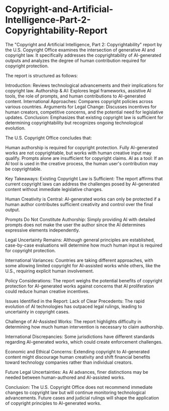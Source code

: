 # Copyright-and-Artificial-Intelligence-Part-2-Copyrightability-Report
The "Copyright and Artificial Intelligence, Part 2: Copyrightability" report by the U.S. Copyright Office examines the intersection of generative AI and copyright law. It specifically addresses the copyrightability of AI-generated outputs and analyzes the degree of human contribution required for copyright protection.

The report is structured as follows:

Introduction: Reviews technological advancements and their implications for copyright law.
Authorship & AI: Explores legal frameworks, assistive AI tools, the role of prompts, and human contributions to AI-generated content.
International Approaches: Compares copyright policies across various countries.
Arguments for Legal Change: Discusses incentives for human creators, competitive concerns, and the potential need for legislative updates.
Conclusion: Emphasizes that existing copyright law is sufficient for determining copyrightability but recognizes ongoing technological evolution.

The U.S. Copyright Office concludes that:

Human authorship is required for copyright protection.
Fully AI-generated works are not copyrightable, but works with human creative input may qualify.
Prompts alone are insufficient for copyright claims.
AI as a tool: If an AI tool is used in the creative process, the human user's contribution may be copyrightable.

Key Takeaways:
Existing Copyright Law is Sufficient: The report affirms that current copyright laws can address the challenges posed by AI-generated content without immediate legislative changes.

Human Creativity is Central: AI-generated works can only be protected if a human author contributes sufficient creativity and control over the final output.

Prompts Do Not Constitute Authorship: Simply providing AI with detailed prompts does not make the user the author since the AI determines expressive elements independently.

Legal Uncertainty Remains: Although general principles are established, case-by-case evaluations will determine how much human input is required for copyright protection.

International Variances: Countries are taking different approaches, with some allowing limited copyright for AI-assisted works while others, like the U.S., requiring explicit human involvement.

Policy Considerations: The report weighs the potential benefits of copyright protection for AI-generated works against concerns that AI proliferation could reduce human creative incentives.

Issues Identified in the Report:
Lack of Clear Precedents: The rapid evolution of AI technologies has outpaced legal rulings, leading to uncertainty in copyright cases.

Challenge of AI-Assisted Works: The report highlights difficulty in determining how much human intervention is necessary to claim authorship.

International Discrepancies: Some jurisdictions have different standards regarding AI-generated works, which could create enforcement challenges.

Economic and Ethical Concerns: Extending copyright to AI-generated content might discourage human creativity and shift financial benefits toward technology companies rather than individual creators.

Future Legal Uncertainties: As AI advances, finer distinctions may be needed between human-authored and AI-assisted works.

Conclusion:
The U.S. Copyright Office does not recommend immediate changes to copyright law but will continue monitoring technological advancements. Future cases and judicial rulings will shape the application of copyright principles to AI-generated works​.
